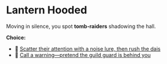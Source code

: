 # Lantern Hooded

Moving in silence, you spot **tomb‑raiders** shadowing the hall.

**Choice:**
- :dart: [Scatter their attention with a noise lure, then rush the dais](./jam-and-dock.md)
- :mega: [Call a warning—pretend the guild guard is behind you](./broadcast-warning.md)
